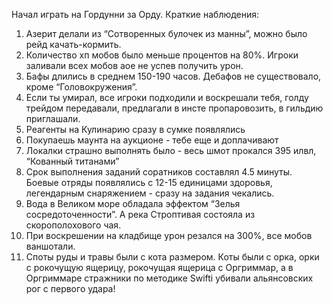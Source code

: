 Начал играть на Гордунни за Орду. Краткие наблюдения:  
1. Азерит делали из “Сотворенных булочек из манны”, можно было рейд качать-кормить.  
2. Количество хп мобов было меньше процентов на 80%. Игроки заливали всех мобов аое не успев получить урон.  
3. Бафы длились в среднем 150-190 часов. Дебафов не существовало, кроме “Головокружения”.  
4. Если ты умирал, все игроки подходили и воскрешали тебя, голду трейдом передавали, предлагали в инсте пропаровозить, в гильдию приглашали.  
5. Реагенты на Кулинарию сразу в сумке появлялись  
6. Покупаешь маунта на аукционе - тебе еще и доплачивают  
7. Локалки страшно выполнять было - весь шмот прокался 395 илвл, “Кованный титанами”  
8. Срок выполнения заданий соратников составлял 4.5 минуты. Боевые отряды появлялись с 12-15 единицами здоровья, легендарным снаряжением - сразу на задания чекались.  
9. Вода в Великом море обладала эффектом “Зелья сосредоточенности”. А река Строптивая состояла из скорополохового чая.  
10. При воскрешении на кладбище урон резался на 300%, все мобов ваншотали.  
11. Споты руды и травы были с кота размером. Коты были с орка, орки с рокочущую ящерицу, рокочущая ящерица с Оргриммар, а в Оргриммаре стражники по методике Swifti убивали альянсовских рог с первого удара!